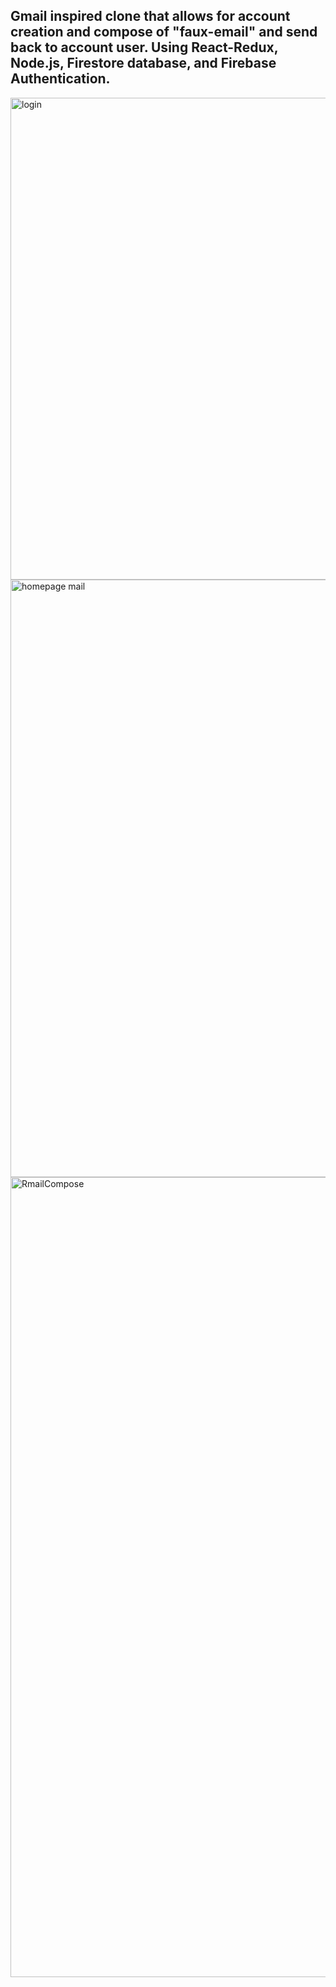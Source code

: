 ## Gmail inspired clone that allows for account creation and compose of "faux-email" and send back to account user. Using React-Redux, Node.js, Firestore database, and Firebase Authentication.
<img width="771" alt="login" src="https://user-images.githubusercontent.com/78986911/129234491-764c967b-63db-41a9-b92d-c5a9239c783d.PNG">
<img width="956" alt="homepage mail" src="https://user-images.githubusercontent.com/78986911/129235341-5276113b-9d36-43cf-bba9-5efd163820d5.PNG">
<img width="1280" alt="RmailCompose" src="https://user-images.githubusercontent.com/78986911/129235348-7f6fd4c4-e73d-4665-90cb-3d7e93d69c44.PNG">



